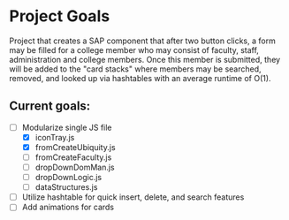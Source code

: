 # Project Goals
Project that creates a SAP component that after two button clicks, a form may be filled for a
college member who may consist of faculty, staff, administration and college members. Once this
member is submitted, they will be added to the "card stacks" where members may be searched,
removed, and looked up via hashtables with an average runtime of O(1).

## Current goals: 
- [ ] Modularize single JS file
  - [X] iconTray.js
  - [X] fromCreateUbiquity.js
  - [ ] fromCreateFaculty.js
  - [ ] dropDownDomMan.js
  - [ ] dropDownLogic.js
  - [ ] dataStructures.js
- [ ] Utilize hashtable for quick insert, delete, and search features
- [ ] Add animations for cards
